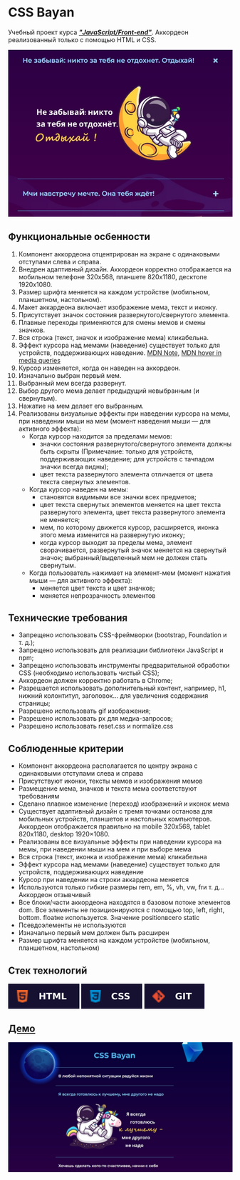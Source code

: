 # CSS Bayan

Учебный проект курса [**_"JavaScript/Front-end"_**](https://rs.school/js/). Aккордеон реализованный только с помощью HTML и CSS.

![demo](./public/bayan.jpg)

## **Функциональные осбенности**

1. Компонент аккордеона отцентрирован на экране с одинаковыми отступами слева и справа.
2. Внедрен адаптивный дизайн. Аккордеон корректно отображается на мобильном телефоне 320х568, планшете 820х1180, десктопе 1920х1080.
3. Размер шрифта меняется на каждом устройстве (мобильном, планшетном, настольном).
4. Макет аккардеона включает изображение мема, текст и иконку.
5. Присутствует значок состояния развернутого/свернутого элемента.
6. Плавные переходы применяются для смены мемов и смены значков.
7. Вся строка (текст, значок и изображение мема) кликабельна.
8. Эффект курсора над мемами (наведение) существует только для устройств, поддерживающих наведение. [MDN Note](https://developer.mozilla.org/en-US/docs/Web/CSS/:hover), [MDN hover in media queries](https://developer.mozilla.org/en-US/docs/Web/CSS/@media/hover)
9. Курсор изменяется, когда он наведен на аккордеон.
10. Изначально выбран первый мем.
11. Выбранный мем всегда развернут.
12. Выбор другого мема делает предыдущий невыбранным (и свернутым).
13. Нажатие на мем делает его выбранным.
14. Реализованы визуальные эффекты при наведении курсора на мемы, при наведении мыши на мем (момент наведения мыши — для активного эффекта):
    * Когда курсор находится за пределами мемов:
      * значки состояния развернутого/свернутого элемента должны быть скрыты (Примечание: только для устройств, поддерживающих наведение; для устройств с тачпадом значки всегда видны);
      * цвет текста развернутого элемента отличается от цвета текста свернутых элементов.
    * Когда курсор наведен на мемы:
      * становятся видимыми все значки всех предметов;
      * цвет текста свернутых элементов меняется на цвет текста развернутого элемента, цвет текста развернутого элемента не меняется;
      * мем, по которому движется курсор, расширяется, иконка этого мема изменится на развернутую иконку;
      * когда курсор выходит за пределы мема, элемент сворачивается, развернутый значок меняется на свернутый значок; выбранный/выделенный мем не должен стать свернутым.
    * Когда пользователь нажимает на элемент-мем (момент нажатия мыши — для активного эффекта):
      * меняется цвет текста и цвет значков;
      * меняется непрозрачность элементов
## **Технические требования**
  * Запрещено использовать CSS-фреймворки (bootstrap, Foundation и т. д.);
  * Запрещено использовать для реализации библиотеки JavaScript и npm;
  * Запрещено использовать инструменты предварительной обработки CSS (необходимо использовать чистый CSS);
  * Аккордеон должен корректно работать в Chrome;
  * Разрешается использовать дополнительный контент, например, h1, нижний колонтитул, заголовок... для увеличения содержания страницы;
  * Разрешено использовать gif изображения;
  * Разрешено использовать px для медиа-запросов;
  * Разрешено использовать reset.css и normalize.css

## **Соблюденные критерии**
  * Компонент аккордеона располагается по центру экрана с одинаковыми отступами слева и справа
  * Присутствуют иконки, тексты мемов и изображения мемов
  * Размещение мема, значков и текста мема соответствуют требованиям
  * Сделано плавное изменение (переход) изображений и иконок мема
  * Существует адаптивный дизайн с тремя точками останова для мобильных устройств, планшетов и настольных компьютеров. Аккордеон отображается правильно на mobile 320x568, tablet 820x1180, desktop 1920×1080.
  * Реализованы все визуальные эффекты при наведении курсора на мемы, при наведении мыши на мем и при выборе мема
  * Вся строка (текст, иконка и изображение мема) кликабельна
  * Эффект курсора над мемами (наведение) существует только для устройств, поддерживающих наведение
  * Курсор при наведении на строки аккардеона меняется
  * Используются только гибкие размеры rem, em, %, vh, vw, frи т. д... Аккордеон отзывчивый
  * Все блоки/части аккордеона находятся в базовом потоке элементов dom. Все элементы не позиционируются с помощью top, left, right, bottom. floatне используется. Значение positionвсего static
  * Псевдоэлементы не используются
  * Изначально первый мем должен быть расширен
  * Размер шрифта меняется на каждом устройстве (мобильном, планшетном, настольном)

## **Стек технологий**
![HTML](./public/html-badge.svg)
![CSS](./public/css-badge.svg)
![GIT](./public/git-badge.svg)

## [**Демо**](https://alekseeva-t-v.github.io/css-bayan/)

![demo](./public/demo.jpg)